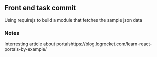 ## Front end task commit

Using requirejs to build a module that fetches the sample json data


### Notes
Interresting article about portalshttps://blog.logrocket.com/learn-react-portals-by-example/
